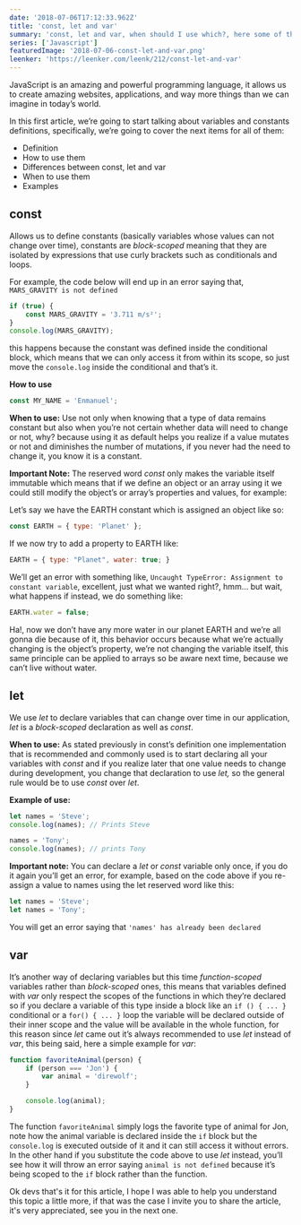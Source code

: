 ```yaml
---
date: '2018-07-06T17:12:33.962Z'
title: 'const, let and var'
summary: 'const, let and var, when should I use which?, here some of the most remarkable differences and use cases for each of them...'
series: ['Javascript']
featuredImage: '2018-07-06-const-let-and-var.png'
leenker: 'https://leenker.com/leenk/212/const-let-and-var'
---
```


JavaScript is an amazing and powerful programming language, it allows us to create amazing websites, applications, and way more things than we can imagine in today’s world.

In this first article, we’re going to start talking about variables and constants definitions, specifically, we’re going to cover the next items for all of them:

-   Definition
-   How to use them
-   Differences between const, let and var
-   When to use them
-   Examples

## const

Allows us to define constants (basically variables whose values can not change over time), constants are _block-scoped_ meaning that they are isolated by expressions that use curly brackets such as conditionals and loops.

For example, the code below will end up in an error saying that, `MARS_GRAVITY is not defined`

```javascript
if (true) {
    const MARS_GRAVITY = '3.711 m/s²';
}
console.log(MARS_GRAVITY);
```

this happens because the constant was defined inside the conditional block, which means that we can only access it from within its scope, so just move the `console.log` inside the conditional and that’s it.

**How to use**

```javascript
const MY_NAME = 'Enmanuel';
```

**When to use:** Use not only when knowing that a type of data remains constant but also when you’re not certain whether data will need to change or not, why? because using it as default helps you realize if a value mutates or not and diminishes the number of mutations, if you never had the need to change it, you know it is a constant.

**Important Note:** The reserved word _const_ only makes the variable itself immutable which means that if we define an object or an array using it we could still modify the object’s or array’s properties and values, for example:

Let’s say we have the EARTH constant which is assigned an object like so:

```javascript
const EARTH = { type: 'Planet' };
```

If we now try to add a property to EARTH like:

```javascript
EARTH = { type: "Planet", water: true; }
```

We’ll get an error with something like, `Uncaught TypeError: Assignment to constant variable`, excellent, just what we wanted right?, hmm… but wait, what happens if instead, we do something like:

```javascript
EARTH.water = false;
```

Ha!, now we don’t have any more water in our planet EARTH and we’re all gonna die because of it, this behavior occurs because what we’re actually changing is the object’s property, we’re not changing the variable itself, this same principle can be applied to arrays so be aware next time, because we can’t live without water.

## let

We use _let_ to declare variables that can change over time in our application, _let_ is a _block-scoped_ declaration as well as _const_.

**When to use:** As stated previously in const’s definition one implementation that is recommended and commonly used is to start declaring all your variables with _const_ and if you realize later that one value needs to change during development, you change that declaration to use _let,_ so the general rule would be to use _const_ over _let_.

**Example of use:**

```javascript
let names = 'Steve';
console.log(names); // Prints Steve

names = 'Tony';
console.log(names); // prints Tony
```

**Important note:** You can declare a _let_ or _const_ variable only once, if you do it again you’ll get an error, for example, based on the code above if you re-assign a value to names using the let reserved word like this:

```javascript
let names = 'Steve';
let names = 'Tony';
```

You will get an error saying that `'names' has already been declared`

## var

It’s another way of declaring variables but this time _function-scoped_ variables rather than _block-scoped_ ones, this means that variables defined with _var_ only respect the scopes of the functions in which they’re declared so if you declare a variable of this type inside a block like an `if () { ... }` conditional or a `for() { ... }` loop the variable will be declared outside of their inner scope and the value will be available in the whole function, for this reason since _let_ came out it’s always recommended to use _let_ instead of _var_, this being said, here a simple example for _var_:

```javascript
function favoriteAnimal(person) {
    if (person === 'Jon') {
        var animal = 'direwolf';
    }

    console.log(animal);
}
```

The function `favoriteAnimal` simply logs the favorite type of animal for Jon, note how the animal variable is declared inside the `if` block but the `console.log` is executed outside of it and it can still access it without errors. In the other hand if you substitute the code above to use _let_ instead, you’ll see how it will throw an error saying `animal is not defined` because it’s being scoped to the `if` block rather than the function.

Ok devs that's it for this article, I hope I was able to help you understand this topic a little more, if that was the case I invite you to share the article, it's very appreciated, see you in the next one.
